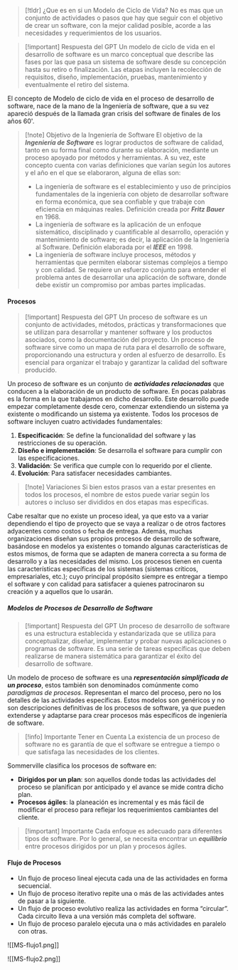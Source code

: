 >[!tldr] ¿Que es en si un Modelo de Ciclo de Vida?
>No es mas que un conjunto de actividades o pasos que hay que seguir con el objetivo de crear un software, con la mejor calidad posible, acorde a las necesidades y requerimientos de los usuarios.

>[!important] Respuesta del GPT
>Un modelo de ciclo de vida en el desarrollo de software es un marco conceptual que describe las fases por las que pasa un sistema de software desde su concepción hasta su retiro o finalización. Las etapas incluyen la recolección de requisitos, diseño, implementación, pruebas, mantenimiento y eventualmente el retiro del sistema.

El concepto de Modelo de ciclo de vida en el proceso de desarrollo de software, nace de la mano de la Ingeniería de software, que a su vez apareció después de la llamada gran crisis del software de finales de los años 60'. 

>[!note] Objetivo de la Ingeniería de Software
>El objetivo de la ***Ingeniería de Software*** es lograr productos de software de calidad, tanto en su forma final como durante su elaboración, mediante un proceso apoyado por métodos y herramientas. A su vez, este concepto cuenta con varias definiciones que varían según los autores y el año en el que se elaboraron, alguna de ellas son:
>- La ingeniería de software es el establecimiento y uso de principios fundamentales de la ingeniería con objeto de desarrollar software en forma económica, que sea confiable y que trabaje con eficiencia en máquinas reales. Definición creada por ***Fritz Bauer*** en 1968.
>- La ingeniería de software es la aplicación de un enfoque sistemático, disciplinado y cuantificable al desarrollo, operación y mantenimiento de software; es decir, la aplicación de la Ingeniería al Software. Definición elaborada por el ***IEEE*** en 1998.
>- La ingeniería de software incluye procesos, métodos y herramientas que permiten elaborar sistemas complejos a tiempo y con calidad. Se requiere un esfuerzo conjunto para entender el problema antes de desarrollar una aplicación de software, donde debe existir un compromiso por ambas partes implicadas.

#### Procesos

>[!important] Respuesta del GPT
>Un proceso de software es un conjunto de actividades, métodos, prácticas y transformaciones que se utilizan para desarrollar y mantener software y los productos asociados, como la documentación del proyecto. Un proceso de software sirve como un mapa de ruta para el desarrollo de software, proporcionando una estructura y orden al esfuerzo de desarrollo. Es esencial para organizar el trabajo y garantizar la calidad del software producido.

Un proceso de software es un conjunto de ***actividades relacionadas*** que conducen a la elaboración de un producto de software. En pocas palabras es la forma en la que trabajamos en dicho desarrollo. Este desarrollo puede empezar completamente desde cero, comenzar extendiendo un sistema ya existente o modificando un sistema ya existente.
Todos los procesos de software incluyen cuatro actividades fundamentales:
1. **Especificación**: Se define la funcionalidad del software y las restricciones de su operación.
2. **Diseño e implementación**: Se desarrolla el software para cumplir con las especificaciones.
3. **Validación**: Se verifica que cumple con lo requerido por el cliente.
4. **Evolución**: Para satisfacer necesidades cambiantes.

>[!note] Variaciones
>Si bien estos prasos van a estar presentes en todos los procesos, el nombre de estos puede variar según los autores o incluso ser divididos en dos etapas mas especificas.

Cabe resaltar que no existe un proceso ideal, ya que esto va a variar dependiendo el tipo de proyecto que se vaya a realizar o de otros factores adyacentes como costos o fecha de entrega. Además, muchas organizaciones diseñan sus propios procesos de desarrollo de software, basándose en modelos ya existentes o tomando algunas características de estos mismos, de forma que se adapten de manera correcta a su forma de desarrollo y a las necesidades del mismo.
Los procesos tienen en cuenta las características específicas de los sistemas (sistemas críticos, empresariales, etc.); cuyo principal propósito siempre es entregar a tiempo el software y con calidad para satisfacer a quienes patrocinaron su creación y a aquellos que lo usarán.

##### Modelos de Procesos de Desarrollo de Software

>[!important] Respuesta del GPT
>Un proceso de desarrollo de software es una estructura establecida y estandarizada que se utiliza para conceptualizar, diseñar, implementar y probar nuevas aplicaciones o programas de software. Es una serie de tareas específicas que deben realizarse de manera sistemática para garantizar el éxito del desarrollo de software.

Un modelo de proceso de software es una ***representación simplificada de un proceso***, estos también son denominados comúnmente como *paradigmas de procesos*. Representan el marco del proceso, pero no los detalles de las actividades específicas.
Estos modelos son genéricos y no son descripciones definitivas de los procesos de software, ya que pueden extenderse y adaptarse para crear procesos más específicos de ingeniería de software.

>[!info] Importante Tener en Cuenta
>La existencia de un proceso de software no es garantía de que el software se entregue a tiempo o que satisfaga las necesidades de los clientes.

Sommerville clasifica los procesos de software en:
- **Dirigidos por un plan**: son aquellos donde todas las actividades del proceso se planifican por anticipado y el avance se mide contra dicho plan.
- **Procesos ágiles**: la planeación es incremental y es más fácil de modificar el proceso para reflejar los requerimientos cambiantes del cliente.

>[!important] Importante
>Cada enfoque es adecuado para diferentes tipos de software. Por lo general, se necesita encontrar un ***equilibrio*** entre procesos dirigidos por un plan y procesos ágiles.

#### Flujo de Procesos

- Un flujo de proceso lineal ejecuta cada una de las actividades en forma secuencial.
- Un flujo de proceso iterativo repite una o más de las actividades antes de pasar a la siguiente.
- Un flujo de proceso evolutivo realiza las actividades en forma “circular”. Cada circuito lleva a una versión más completa del software.
- Un flujo de proceso paralelo ejecuta una o más actividades en paralelo con otras.

<span class="centerImg"> ![[MS-flujo1.png]] </span>

<span class="centerImg"> ![[MS-flujo2.png]] </span>
